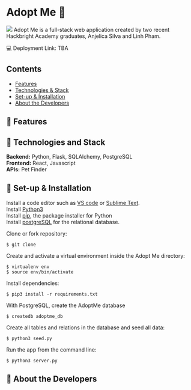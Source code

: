 # Adopt Me 🐾 
![](file:///Users/victorsi/Desktop/Screen%20Shot%202020-03-14%20at%2012.44.09%20AM.png)
Adopt Me is a full-stack web application created by two recent Hackbright Academy graduates, Anjelica Silva and Linh Pham. <br>

💻 Deployment Link: TBA
<br>


## Contents
* [Features](#features)
* [Technologies & Stack](#techstack)
* [Set-up & Installation](#installation)
* [About the Developers](#aboutus)

## <a name="features"></a> 🐾 Features



## <a name="techstack"></a>🐾 Technologies and Stack
**Backend:**
Python, Flask, SQLAlchemy, PostgreSQL <br>
**Frontend:**
React, Javascript<br>
**APIs:**
Pet Finder



## <a name="installation"></a>🐾 Set-up & Installation
Install a code editor such as [VS code](https://code.visualstudio.com/download) or [Sublime Text](https://www.sublimetext.com/).<br>
Install [Python3](https://www.python.org/downloads/mac-osx/)<br>
Install [pip](https://pip.pypa.io/en/stable/installing/), the package installer for Python <br>
Install [postgreSQL](https://www.postgresql.org/) for the relational database.<br>


Clone or fork repository:
```
$ git clone 
```
Create and activate a virtual environment inside the Adopt Me directory:
```
$ virtualenv env
$ source env/bin/activate
```
Install dependencies:
```
$ pip3 install -r requirements.txt
```
With PostgreSQL, create the AdoptMe database
```
$ createdb adoptme_db
```
Create all tables and relations in the database and seed all data:
```
$ python3 seed.py
```
Run the app from the command line:
```
$ python3 server.py
```


## <a name="aboutus"></a>🐾 About the Developers



